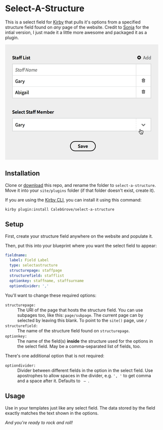 # Select-A-Structure

This is a select field for [Kirby](https://getkirby.com) that pulls it's options from a specified structure field found on _any_ page of the website. Credit to [Sonja](https://forum.getkirby.com/t/fetch-query-from-parent-page/1290/6) for the intial version, I just made it a little more awesome and packaged it as a plugin.

![](select-a-structure.gif)

## Installation

Clone or [download](https://github.com/CalebGrove/select-a-structure/archive/master.zip) this repo, and rename the folder to `select-a-structure`. Move it into your `site/plugins` folder (if that folder doesn't exist, create it).

If you are using the [Kirby CLI](https://github.com/getkirby/cli), you can install it using this command:

~~~~
kirby plugin:install CalebGrove/select-a-structure
~~~~

## Setup

First, create your structure field anywhere on the website and populate it.

Then, put this into your blueprint where you want the select field to appear:

~~~~ yaml
fieldname:
  label: Field Label
  type: selectastructure
  structurepage: staffpage
  structurefield: stafflist
  optionkey: staffname, staffsurname
  optiondivider: ','
~~~~

You'll want to change these required options:

<dl>
<dt><code>structurepage:</code></td>
<dd>The URI of the page that hosts the structure field. You can use subpages too, like this: <code>page/subpage</code>. The current page can by selected by leaving this blank. To point to the <code>site()</code> page, use <code>/</code></dd>

<dt><code>structurefield:</code></dt>
<dd>The name of the structure field found on <code>structurepage</code>.</dd>

<dt><code>optionkey:</code></dt>
<dd>The name of the field(s) <strong>inside</strong> the structure used for the options in the select field. May be a comma-separated list of fields, too.</dd>

</dl>

There's one additional option that is not required:

<dl>
<dt><code>optiondivider:</code></dt>
<dd>Divider between different fields in the option in the select field. Use apostrophes to allow spaces in the divider, e.g. <code>', '</code> to get comma and a space after it. Defaults to <code> — </code>.</dd>
</dl>

## Usage

Use in your templates just like any select field. The data stored by the field exactly matches the text shown in the options.

_And you're ready to rock and roll!_
